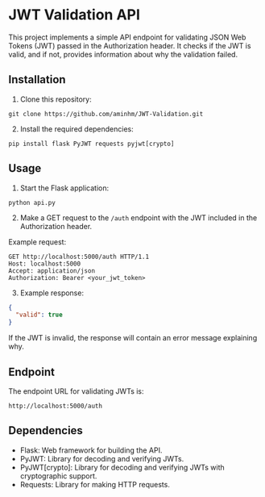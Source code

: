 # JWT Validation API

This project implements a simple API endpoint for validating JSON Web Tokens (JWT) passed in the Authorization header. It checks if the JWT is valid, and if not, provides information about why the validation failed.

## Installation

1. Clone this repository:

```
git clone https://github.com/aminhm/JWT-Validation.git
```

2. Install the required dependencies:

```
pip install flask PyJWT requests pyjwt[crypto]
```

## Usage

1. Start the Flask application:

```
python api.py
```

2. Make a GET request to the `/auth` endpoint with the JWT included in the Authorization header.

Example request:

```
GET http://localhost:5000/auth HTTP/1.1
Host: localhost:5000
Accept: application/json
Authorization: Bearer <your_jwt_token>
```

3. Example response:

```json
{
  "valid": true
}
```

If the JWT is invalid, the response will contain an error message explaining why.

## Endpoint

The endpoint URL for validating JWTs is:

```
http://localhost:5000/auth
```

## Dependencies

- Flask: Web framework for building the API.
- PyJWT: Library for decoding and verifying JWTs.
- PyJWT[crypto]: Library for decoding and verifying JWTs with cryptographic support.
- Requests: Library for making HTTP requests.
